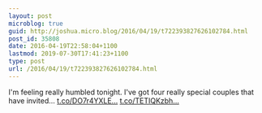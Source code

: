 ```yaml
---
layout: post
microblog: true
guid: http://joshua.micro.blog/2016/04/19/t722393827626102784.html
post_id: 35808
date: 2016-04-19T22:58:04+1100
lastmod: 2019-07-30T17:41:23+1100
type: post
url: /2016/04/19/t722393827626102784.html
---
```

I'm feeling really humbled tonight. I've got four really special couples that have invited… [t.co/DO7r4YXLE...](https://t.co/DO7r4YXLEr) [t.co/TETIQKzbh...](https://t.co/TETIQKzbhp)
